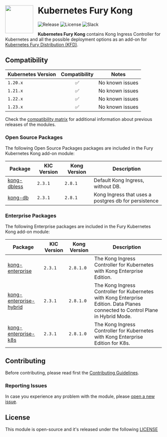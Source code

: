 <h1>
    <img src="https://github.com/sighupio/fury-distribution/blob/main/docs/assets/fury-epta-white.png?raw=true" align="left" width="90" style="margin-right: 15px"/>
    Kubernetes Fury Kong
</h1>

![Release](https://img.shields.io/badge/Latest%20Release-v2.8.1-blue)
![License](https://img.shields.io/github/license/sighupio/fury-kubernetes-kong?label=License)
![Slack](https://img.shields.io/badge/slack-@kubernetes/fury-yellow.svg?logo=slack&label=Slack)

<!-- <KFD-DOCS> -->

**Kubernetes Fury Kong** contains Kong Ingress Controller for Kubernetes and all the possible deployment options as an
add-on for [Kubernetes Fury Distribution (KFD)][kfd-repo].

## Compatibility

| Kubernetes Version |   Compatibility    | Notes                                               |
|--------------------|:------------------:|-----------------------------------------------------|
| `1.20.x`           | :white_check_mark: | No known issues                                     |
| `1.21.x`           | :white_check_mark: | No known issues                                     |
| `1.22.x`           | :white_check_mark: | No known issues                                     |
| `1.23.x`           | :white_check_mark: | No known issues                                     |

Check the [compatibility matrix][compatibility-matrix] for additional information about previous releases of the modules.

### Open Source Packages

The following Open Source Packages packages are included in the Fury Kubernetes Kong add-on module:

| Package                                              | KIC Version  | Kong Version | Description                                           |
|------------------------------------------------------|--------------|--------------|-------------------------------------------------------|
| [kong-dbless](katalog/kong/kong-dbless)              | `2.3.1`      | `2.8.1`      | Default Kong Ingress, without DB.                     |
| [kong-db](katalog/kong/kong-db)                      | `2.3.1`      | `2.8.1`      | Kong Ingress that uses a postgres db for persistence  |


### Enterprise Packages

The following Enterprise packages are included in the Fury Kubernetes Kong add-on module:

| Package                                                        | KIC Version  | Kong Version | Description                                                                                                                      |
|----------------------------------------------------------------|--------------|--------------|----------------------------------------------------------------------------------------------------------------------------------|
| [kong-enterprise](katalog/kong/kong-enterprise)                | `2.3.1`      | `2.8.1.0`    | The Kong Ingress Controller for Kubernetes with Kong Enterprise Edition.                                                         |
| [kong-enterprise-hybrid](katalog/kong/kong-enterprise-hybrid)  | `2.3.1`      | `2.8.1.0`    | The Kong Ingress Controller for Kubernetes with Kong Enterprise Edition. Data Planes connected to Control Plane in Hybrid Mode.  |
| [kong-enterprise-k8s](katalog/kong/kong-enterprise-k8s)        | `2.3.1`      | `2.8.1.0`    | The Kong Ingress Controller for Kubernetes with Kong Enterprise Edition for K8s.                                                 |

<!-- Links -->

[kfd-repo]: https://github.com/sighupio/fury-distribution
[kfd-docs]: https://docs.kubernetesfury.com/docs/distribution/
[compatibility-matrix]: https://github.com/sighupio/fury-kubernetes-kong/blob/master/docs/COMPATIBILITY_MATRIX.md

<!-- </KFD-DOCS> -->

<!-- <FOOTER> -->

## Contributing

Before contributing, please read first the [Contributing Guidelines](docs/CONTRIBUTING.md).

### Reporting Issues

In case you experience any problem with the module, please [open a new issue](https://github.com/sighupio/fury-kubernetes-kong/issues/new/choose).

## License

This module is open-source and it's released under the following [LICENSE](LICENSE)

<!-- </FOOTER> -->
